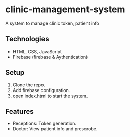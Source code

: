 # clinic-management-system

A system to manage clinic token, patient info

## Technologies
- HTML, CSS, JavaScript
- Firebase (firebase & Aythentication)

## Setup
1. Clone the repo.
2. Add firebase configuration.
3. open index.html to start the system.

## Features
- Receptions: Token generation.
- Doctor: View patient info and prescrobe.
